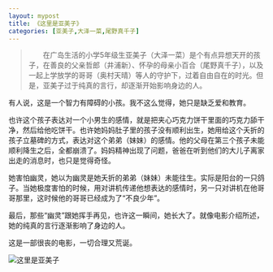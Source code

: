 ```yaml
---
layout: mypost
title: 《这里是亚美子》
categories: [亚美子,大泽一菜,尾野真千子]
---
```



> 　　在广岛生活的小学5年级生亚美子（大泽一菜）是个有点异想天开的孩子，在善良的父亲哲郎（井浦新）、怀孕的母亲小百合（尾野真千子），以及一起上学放学的哥哥（奥村天晴）等人的守护下，过着自由自在的时光。但是，亚美子过于纯真的言行，却逐渐开始影响身边的人。

有人说，这是一个智力有障碍的小孩。我不这么觉得，她只是缺乏爱和教育。

也许这个孩子表达对一个小男生的感情，就是把夹心巧克力饼干里面的巧克力舔干净，然后给他吃饼干。也许她妈妈肚子里的孩子没有顺利出生，她用给这个夭折的孩子立墓碑的方式，表达对这个弟弟（妹妹）的感情。他的父母在第三个孩子未能顺利降生之后，全都崩溃了。妈妈精神出现了问题，爸爸在听到他们的大儿子离家出走的消息时，也只是觉得奇怪。

她害怕幽灵，她以为幽灵是她夭折的弟弟（妹妹）未能往生。实际是阳台的一只鸽子。当她极度害怕的时候，用对讲机传递他想表达的感情时，另一只对讲机在他哥哥那里，这时候他的哥哥已经成为了“不良少年”。

最后，那些“幽灵”跟她挥手再见，也许这一瞬间，她长大了。就像电影介绍所述，她的纯真的言行逐渐影响了身边的人。

这是一部很丧的电影，一切合理又荒诞。

![这里是亚美子](https://www.wuyeso.com/i/zb_users/upload/2023/03/202303071678118689247107.jpg)

